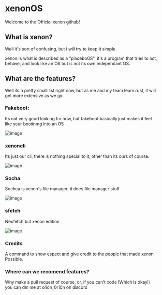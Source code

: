 # xenonOS
Welcome to the Official xenon github!

## What is xenon?

Well it's sort of confusing, but i will try to keep it simple.

xenon Is what is described as a "placeboOS", it's a program that tries to act, behave, and look like an OS but is not its own independant OS.

## What are the features?

Well its a pretty small list right now, but as me and my team learn rust, it will get more extensive as we go.

### Fakeboot:

Its not very good looking for now, but fakeboot basically just makes it feel like your bootinmg into an OS

![image](https://github.com/user-attachments/assets/173b7f99-a24c-4593-99c1-fef85564d318)

### xenoncli

Its just our cli, there is nothing special to it, other than its ours of course. 

![image](https://github.com/user-attachments/assets/692a1c4a-6c49-4500-a1a3-0a50b99188d3)

### Socha

Sochoa is xenon's file manager, it does file manager stuff

![image](https://github.com/user-attachments/assets/1fb16bbb-9b0a-4ef9-9f9a-68571c981813)

### sfetch

Neofetch but xenon edition

![image](https://github.com/user-attachments/assets/4284d556-94a5-4c56-92b9-fc8183e83bb1)

### Credits

A command to show espect and give credit to the people that made xenon Possible.

### Where can we recomend features?

Why make a pull request of course, or, if you can't code (Which is okay!) you can dm me at orion_0r10n on discord

